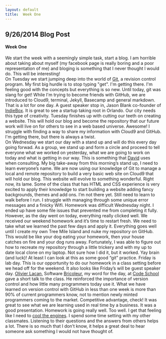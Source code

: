 ```yaml
---
layout: default
title:  Week One
---
```


## **9/26/2014 Blog Post**

#### Week One

We start the week with a seemingly simple task, start a blog. I am horrible about taking about myself (my facebook page is really boring and a poor representation of me) and bloging is something that I never thought I would do. This will be interesting!   
On Tuesday we start jumping deep into the world of [Git](http://en.wikipedia.org/wiki/Git_(software)), a revision control program. My first big hurdle is to stop typing "get". I'm getting there. I'm feeling good with the concepts but everything is so new. Until today, git was slang for get!  While I'm trying to become friends with GitHub, we are introduced to Cloud9, terminal, Jekyll, Basecamp and general markdown. That is a lot for one day. 
A guest speaker stop in, Jason Blank co-founder of [IndieBox](https://www.theindiebox.com/about/). It is great to see a startup taking root in Orlando. Our city needs this type of creativity. 
Tuesday finishes up with cutting our teeth on creating a website. This will hold our blog and become the repository that our future work will live on for others to see in a web based universe. Awesome! 
I struggle with finding a way to share my information with Cloud9 and GitHub. I'm getting there, but there is always a twist.  
On Wednesday we start our day with a stand up and will do this every day going forwad.  As a group, we stand up and form a circle and proceed to tell everyone what we worked on yesterday, what we are going to work on today and what is getting in our way.  This is something that [David]( http://about.me/al_the_x) uses when consulting.  My big take-away from this morning’s stand up, I need to learn everyone’s name.
We are now using our knowledge of Git to manage a local and remote repository to build a very basic web site on Cloud9 that will hold our blog.  This website will evolve to something wonderful.  Right now, its lame.  Some of the class that has HTML and CSS experience is very excited to apply their knowledge to start building a website adding fancy backgrounds, themes and add ons.  I’m not there yet.  Still need to learn to walk before I run.  I struggle with managing through some unique error messages and a finicky Wifi.
Homework was difficult Wednesday night.  I ended up have some file issues that prevented me from completing it fully.  However, as the day went on today, everything really clicked well.  We received our weekend homework and it’s time to restart fresh.  We need to take what we learned the past few days and apply it.  Everything goes well until I create my own Tree Mile Island and nuke my repository on GitHub.  This would be like your dog eating your homework, then your house catches on fire and your dog runs away.  Fortunately, I was able to figure out how to recreate my repository through a little trickery and with my up to date local clone on my laptop.  Not sure how I did it, but it worked.  Yay brain (and luck)!  At least I can look at this as some good “git” practice.
Friday is lab day.  This is our opportunity to do our homework in a class setting before we head off for the weekend. It also looks like Friday’s will be guest speaker day.  [Olivier Lacan]( http://olivierlacan.com/about/), Software [Bricoleur]( http://en.wikipedia.org/wiki/Bricolage), my word for the day, at [Code School](www.codeschool.com) gave a short talk to the class.  He reinforced the importance of version control and how little many programmers today use it.  What we have learned on version control with GitHub in less than one week is more than 90% of current programmers know, not to mention newly minted programmers coming to the market. Competitive advantage, check!  It was great to see what we are learning used in real time by a business.  It was a good presentation.  Homework is going really well.  Too well.  I get that feeling like I need to [cool the engines]( http://www.last.fm/music/Boston/_/Cool+The+Engines).  I spend some time setting with my other classmates.  Listening to their questions and the answers from others helps a lot.  There is so much that I don’t know, it helps a great deal to hear someone ask something I would not have thought of.  

